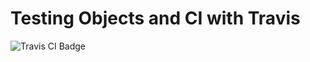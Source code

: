 # Testing Objects and CI with Travis

<img src="https://travis-ci.org/HIROSN/testing-objects-and-ci-with-travis.svg" alt="Travis CI Badge"></img>
